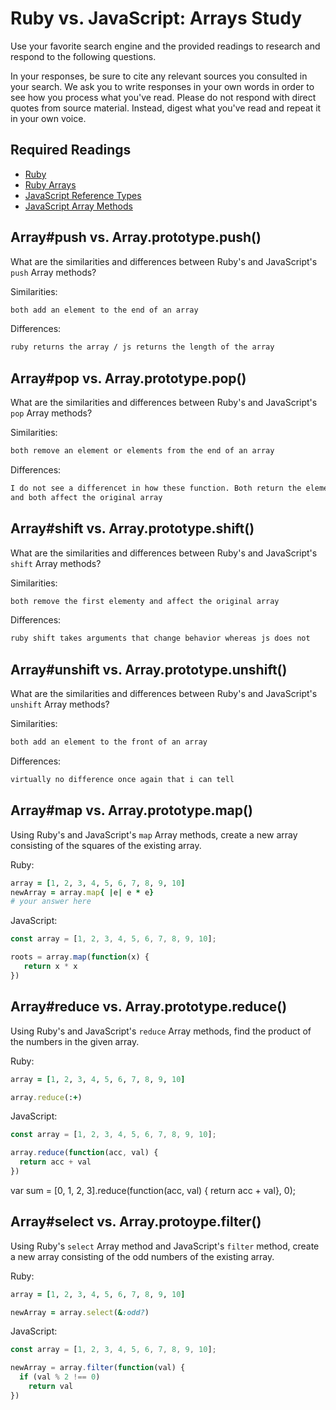 # Ruby vs. JavaScript: Arrays Study

Use your favorite search engine and the provided readings to research and
respond to the following questions.

In your responses, be sure to cite any relevant sources you consulted in your
search. We ask you to write responses in your own words in order to see how you
process what you've read. Please do not respond with direct quotes from source
material. Instead, digest what you've read and repeat it in your own voice.

## Required Readings

-   [Ruby](https://github.com/ga-wdi-boston/ruby)
-   [Ruby Arrays](https://github.com/ga-wdi-boston/ruby-arrays)
-   [JavaScript Reference Types](https://github.com/ga-wdi-boston/js-reference-types)
-   [JavaScript Array Methods](https://github.com/ga-wdi-boston/js-array-methods)

## Array#push vs. Array.prototype.push()

What are the similarities and differences between Ruby's and JavaScript's `push`
Array methods?

Similarities:

```md
both add an element to the end of an array
```

Differences:

```md
ruby returns the array / js returns the length of the array
```

## Array#pop vs. Array.prototype.pop()

What are the similarities and differences between Ruby's and JavaScript's `pop`
Array methods?

Similarities:

```md
both remove an element or elements from the end of an array
```

Differences:

```md
I do not see a differencet in how these function. Both return the element removed
and both affect the original array
```

## Array#shift vs. Array.prototype.shift()

What are the similarities and differences between Ruby's and JavaScript's
`shift` Array methods?

Similarities:

```md
both remove the first elementy and affect the original array
```

Differences:

```md
ruby shift takes arguments that change behavior whereas js does not
```

## Array#unshift vs. Array.prototype.unshift()

What are the similarities and differences between Ruby's and JavaScript's
`unshift` Array methods?

Similarities:

```md
both add an element to the front of an array
```

Differences:

```md
virtually no difference once again that i can tell
```

## Array#map vs. Array.prototype.map()

Using Ruby's and JavaScript's `map` Array methods, create a new array consisting
of the squares of the existing array.

Ruby:

```ruby
array = [1, 2, 3, 4, 5, 6, 7, 8, 9, 10]
newArray = array.map{ |e| e * e}
# your answer here
```

JavaScript:

```javascript
const array = [1, 2, 3, 4, 5, 6, 7, 8, 9, 10];

roots = array.map(function(x) {
   return x * x
})
```

## Array#reduce vs. Array.prototype.reduce()

Using Ruby's and JavaScript's `reduce` Array methods, find the product of the
numbers in the given array.

Ruby:

```ruby
array = [1, 2, 3, 4, 5, 6, 7, 8, 9, 10]

array.reduce(:+)
```

JavaScript:

```javascript
const array = [1, 2, 3, 4, 5, 6, 7, 8, 9, 10];

array.reduce(function(acc, val) {
  return acc + val
})
```
var sum = [0, 1, 2, 3].reduce(function(acc, val) { return acc + val}, 0);

## Array#select vs. Array.protoype.filter()

Using Ruby's `select` Array method and JavaScript's `filter` method, create a
new array consisting of the odd numbers of the existing array.

Ruby:

```ruby
array = [1, 2, 3, 4, 5, 6, 7, 8, 9, 10]

newArray = array.select(&:odd?)
```

JavaScript:

```javascript
const array = [1, 2, 3, 4, 5, 6, 7, 8, 9, 10];

newArray = array.filter(function(val) {
  if (val % 2 !== 0)
    return val
})
```

